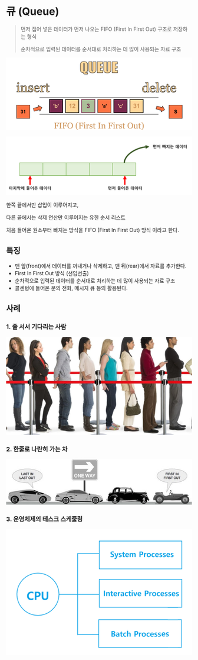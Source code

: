 # 큐 (Queue)

> 먼저 집어 넣은 데이터가 먼저 나오는 FIFO (First In First Out) 구조로 저장하는 형식
>
> 순차적으로 입력된 데이터를 순서대로 처리하는 데 많이 사용되는 자료 구조

![img](md-images/img.png)

![큐](md-images/61307642-a7920180-a829-11e9-915d-e74543937321.PNG)

한쪽 끝에서만 삽입이 이루어지고,

다른 끝에서는 삭제 연산만 이루어지는 유한 순서 리스트



처음 들어온 원소부터 빠지는 방식을 FIFO (First In First Out) 방식 이라고 한다.



## 특징

- 맨 앞(front)에서 데이터를 꺼내거나 삭제하고, 맨 뒤(rear)에서 자료를 추가한다.
- First In First Out 방식 (선입선출)
- 순차적으로 입력된 데이터를 순서대로 처리하는 데 많이 사용되는 자료 구조
- 콜센텅에 들어온 문의 전화, 메시지 큐 등의 활용된다.



## 사례

### 1. 줄 서서 기다리는 사람

![img](md-images/img-16465531894783.jpg)



### 2. 한줄로 나란히 가는 차

![img](md-images/img-16465532050545.jpg)



### 3. 운영체제의 테스크 스케줄링

![img](md-images/img-16465532173437.png)